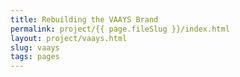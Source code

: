 ```yaml
---
title: Rebuilding the VAAYS Brand
permalink: project/{{ page.fileSlug }}/index.html
layout: project/vaays.html
slug: vaays
tags: pages
---
```



